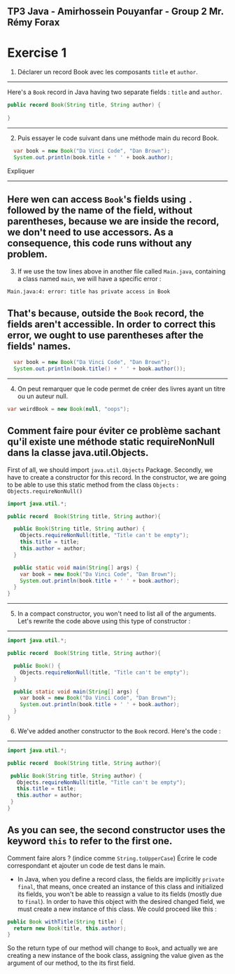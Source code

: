 ## TP3 Java - Amirhossein Pouyanfar - Group 2 Mr. Rémy Forax

# Exercise 1

1. Déclarer un record Book avec les composants `title` et `author`.
 -----
Here's a `Book` record in Java having two separate fields : `title` and `author`.
```java
public record Book(String title, String author) {
    
}
```
 -----

2. Puis essayer le code suivant dans une méthode main du record Book.
```java
  var book = new Book("Da Vinci Code", "Dan Brown");
  System.out.println(book.title + ' ' + book.author);
```     
Expliquer 

 ------   
Here wen can access `Book`'s fields using `.` followed by the name of the field, without parentheses, because we are inside the record, we don't need
to use accessors. As a consequence, this code runs without any problem.
 ------

3. If we use the tow lines above in another file called `Main.java`, containing a class named `main`, we will have a specific error :
```bash
Main.java:4: error: title has private access in Book
```
That's because, outside the `Book` record, the fields aren't accessible.
In order to correct this error, we ought to use parentheses after the 
fields' names.
 -----
```java
  var book = new Book("Da Vinci Code", "Dan Brown");
  System.out.println(book.title() + ' ' + book.author());
```  
 -----

4. On peut remarquer que le code permet de créer des livres ayant un titre ou un auteur null.
```java 
var weirdBook = new Book(null, "oops");
```       

Comment faire pour éviter ce problème sachant qu'il existe une méthode static requireNonNull dans la classe java.util.Objects.
 -----
First of all, we should import `java.util.Objects` Package.
Secondly, we have to create a constructor for this record.
In the constructor, we are going to be able to use this static method from
the class `Objects` : `Objects.requireNonNull()`
```java
import java.util.*;

public record  Book(String title, String author){

  public Book(String title, String author) {
    Objects.requireNonNull(title, "Title can't be empty");
    this.title = title;
    this.author = author;
  }

  public static void main(String[] args) {
    var book = new Book("Da Vinci Code", "Dan Brown");
    System.out.println(book.title + ' ' + book.author);
  }
}
```
 -----

5. In a compact constructor, you won't need to list all of the arguments.
Let's rewrite the code above using this type of constructor : 
 -----
```java
import java.util.*;

public record  Book(String title, String author){

  public Book() {
    Objects.requireNonNull(title, "Title can't be empty");
  }

  public static void main(String[] args) {
    var book = new Book("Da Vinci Code", "Dan Brown");
    System.out.println(book.title + ' ' + book.author);
  }
}
``` 

6. We've added another constructor to the `Book` record. Here's the code :
 -----
 ```java
 import java.util.*;

public record  Book(String title, String author){

  public Book(String title, String author) {
    Objects.requireNonNull(title, "Title can't be empty");
    this.title = title;
    this.author = author;
  } 
}
 ```
As you can see, the second constructor uses the keyword `this` to refer to the 
first one.
 ----- 
Comment faire alors ? (indice comme `String.toUpperCase`)
Écrire le code correspondant et ajouter un code de test dans le main. 


- In Java, when you define a record class, the fields are implicitly `private final`, that means, once created an instance of this class and initialized its 
fields, you won't be able to reassign a value to its fields (mostly due to `final`).
In order to have this object with the desired changed field, we must create a new instance of this class. We could proceed like this :
```java
public Book withTitle(String title) {
  return new Book(title, this.author);
}
```
So the return type of our method will change to `Book`, and actually we are creating a new instance of the book class, assigning the value given as the 
argument of our method, to the its first field.